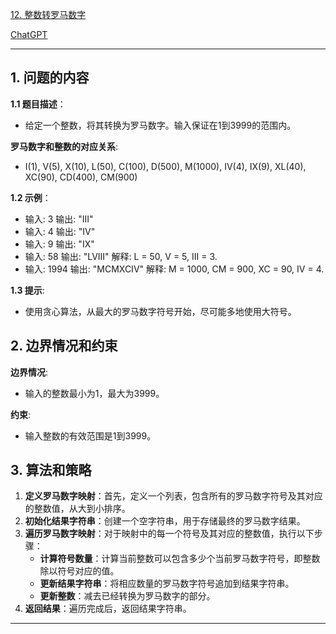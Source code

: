 [12. 整数转罗马数字](https://leetcode.cn/problems/integer-to-roman)

[ChatGPT](https://chat.openai.com/share/9f1fe5fc-f0b2-4b63-b9f1-e6e326643dec)

---

## 1. 问题的内容
**1.1 题目描述**：
- 给定一个整数，将其转换为罗马数字。输入保证在1到3999的范围内。

**罗马数字和整数的对应关系**:
- I(1), V(5), X(10), L(50), C(100), D(500), M(1000), IV(4), IX(9), XL(40), XC(90), CD(400), CM(900)

**1.2 示例**：
- 输入: 3
  输出: "III"
- 输入: 4
  输出: "IV"
- 输入: 9
  输出: "IX"
- 输入: 58
  输出: "LVIII"
  解释: L = 50, V = 5, III = 3.
- 输入: 1994
  输出: "MCMXCIV"
  解释: M = 1000, CM = 900, XC = 90, IV = 4.

**1.3 提示**:
- 使用贪心算法，从最大的罗马数字符号开始，尽可能多地使用大符号。

## 2. 边界情况和约束
**边界情况**:
- 输入的整数最小为1，最大为3999。

**约束**:
- 输入整数的有效范围是1到3999。


## 3. 算法和策略
1. **定义罗马数字映射**：首先，定义一个列表，包含所有的罗马数字符号及其对应的整数值，从大到小排序。
2. **初始化结果字符串**：创建一个空字符串，用于存储最终的罗马数字结果。
3. **遍历罗马数字映射**：对于映射中的每一个符号及其对应的整数值，执行以下步骤：
   - **计算符号数量**：计算当前整数可以包含多少个当前罗马数字符号，即整数除以符号对应的值。
   - **更新结果字符串**：将相应数量的罗马数字符号追加到结果字符串。
   - **更新整数**：减去已经转换为罗马数字的部分。
4. **返回结果**：遍历完成后，返回结果字符串。


---
